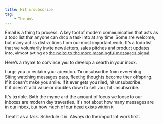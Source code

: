```yaml
---
title: Hit unsubscribe
tag:
    - The Web
---
```


Email is a thing to process. A key tool of modern communication that acts as a todo list that anyone can drop a task into at any time. Some are welcome, but many act as distractions from our most important work. It's a todo list that we voluntarily invite newsletters, sales pitches and product updates into, almost acting as [the noise to the more meaningful messages signal](https://nolongerset.com/signal-vs-noise/).

Here's a rhyme to convince you to develop a dearth in your inbox.

I urge you to reclaim your attention. To unsubscribe from everything.  
Siting watching messages pass, fleeting thoughts become their offspring.  
If it doesn't make you smile. If it ever gets you riled, hit unsubscribe.  
If it doesn't add value or doubles down to sell you, hit unsubscribe.  

It's terrible. Both the rhyme and the amount of focus we loose to our inboxes are modern day travesties. It's not about how many messages are in our inbox, but how much of our head exists within it.

Treat it as a task. Schedule it in. Always do the important work first.
